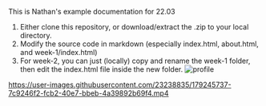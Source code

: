 This is Nathan's example documentation for 22.03

1. Either clone this repository, or download/extract the .zip to your local directory. 
2. Modify the source code in markdown (especially index.html, about.html, and week-1/index.html)
3. For week-2, you can just (locally) copy and rename the week-1 folder, then edit the index.html file inside the new folder. 
![profile](https://user-images.githubusercontent.com/23238835/179245411-3e50a293-1eac-44d3-bdd2-a7bfcc54b8ec.JPG)


https://user-images.githubusercontent.com/23238835/179245737-7c9246f2-fcb2-40e7-bbeb-4a39892b69f4.mp4

